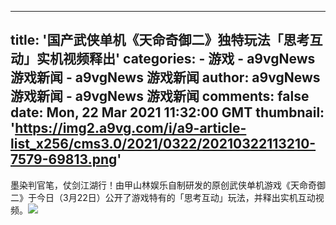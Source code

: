 
---
title: '国产武侠单机《天命奇御二》独特玩法「思考互动」实机视频释出'
categories: 
    - 游戏
    - a9vgNews 游戏新闻 - a9vgNews 游戏新闻
author: a9vgNews 游戏新闻 - a9vgNews 游戏新闻
comments: false
date: Mon, 22 Mar 2021 11:32:00 GMT
thumbnail: 'https://img2.a9vg.com/i/a9-article-list_x256/cms3.0/2021/0322/20210322113210-7579-69813.png'
---

<div>   
墨染判官笔，仗剑江湖行！由甲山林娱乐自制研发的原创武侠单机游戏《天命奇御二》于今日（3月22日）公开了游戏特有的「思考互动」玩法，并释出实机互动视频。<img src="https://img2.a9vg.com/i/a9-article-list_x256/cms3.0/2021/0322/20210322113210-7579-69813.png" referrerpolicy="no-referrer">  
</div>
            